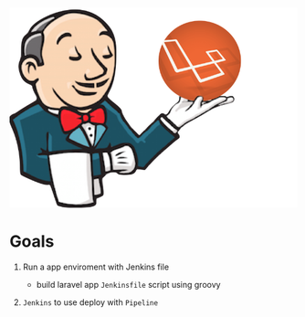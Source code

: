<!-- PROJECT LOGO -->
<br />
<p align="center">
  <a href="https://github.com/kareem0badawy/laravel-simple-jerkins">
    <img src="laravel-jenkins.png" alt="laravel-simple-jerkins" width="1000" height="350">
</a>
</p>

# Goals

1. Run a app enviroment with Jenkins file
    - build laravel app `Jenkinsfile` script using groovy

2. `Jenkins` to use deploy with `Pipeline`